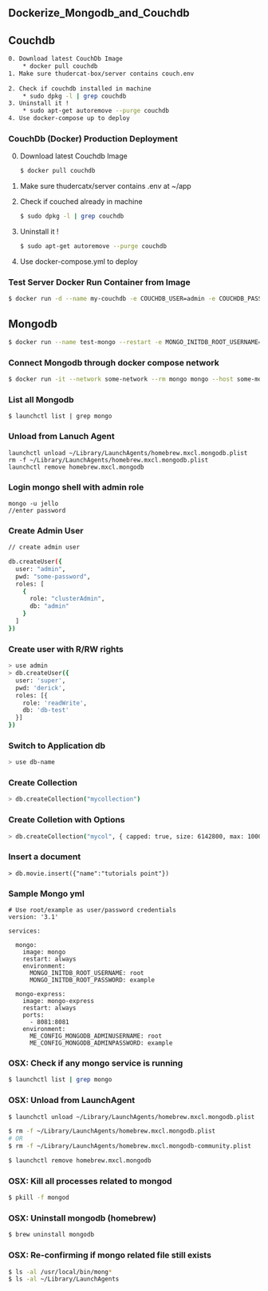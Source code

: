 ## Dockerize_Mongodb_and_Couchdb



## Couchdb

```bash
0. Download latest CouchDb Image
    * docker pull couchdb
1. Make sure thudercat-box/server contains couch.env
    
2. Check if couchdb installed in machine
    * sudo dpkg -l | grep couchdb
3. Uninstall it !
    * sudo apt-get autoremove --purge couchdb
4. Use docker-compose up to deploy
```

### CouchDb (Docker) Production Deployment

0. Download latest Couchdb Image

   ```bash
   $ docker pull couchdb
   ```

1. Make sure thudercatx/server contains .env at ~/app

2. Check if couched already in machine

   ```bash
   $ sudo dpkg -l | grep couchdb
   ```

3. Uninstall it !

   ```bash
   $ sudo apt-get autoremove --purge couchdb
   ```

4. Use docker-compose.yml to deploy

### Test Server Docker Run Container from Image

```bash
$ docker run -d --name my-couchdb -e COUCHDB_USER=admin -e COUCHDB_PASSWORD=password -p 5984:5984 couchdb:latest
```

## Mongodb

```bash
$ docker run --name test-mongo --restart -e MONGO_INITDB_ROOT_USERNAME=jello -e MONGO_INITDB_ROOT_PASSWORD=world -e MONGO_INITDB_DATABASE=testdb -d -p 27017:27017 mongo:latest --auth
```

### Connect Mongodb through docker compose network

```bash
$ docker run -it --network some-network --rm mongo mongo --host some-mongo test
```

### List all Mongodb

```
$ launchctl list | grep mongo
```

### Unload from Lanuch Agent

```
launchctl unload ~/Library/LaunchAgents/homebrew.mxcl.mongodb.plist
rm -f ~/Library/LaunchAgents/homebrew.mxcl.mongodb.plist
launchctl remove homebrew.mxcl.mongodb
```







### Login mongo shell with admin role 

```
mongo -u jello
//enter password
```

### Create Admin User

```bash
// create admin user

db.createUser({
  user: "admin",
  pwd: "some-password",
  roles: [
    {
      role: "clusterAdmin",
      db: "admin"
    }
  ]
})
```

### Create user with R/RW rights 

```bash
> use admin
> db.createUser({
  user: 'super',
  pwd: 'derick',
  roles: [{
    role: 'readWrite',
    db: 'db-test'
  }]
})
```

### Switch to Application db

```bash
> use db-name
```

### Create Collection

```bash
> db.createCollection("mycollection")
```

### Create Colletion with Options

```bash
> db.createCollection("mycol", { capped: true, size: 6142800, max: 10000 } )
```

### Insert a document

```
> db.movie.insert({"name":"tutorials point"})
```





### Sample Mongo yml

```
# Use root/example as user/password credentials
version: '3.1'

services:

  mongo:
    image: mongo
    restart: always
    environment:
      MONGO_INITDB_ROOT_USERNAME: root
      MONGO_INITDB_ROOT_PASSWORD: example

  mongo-express:
    image: mongo-express
    restart: always
    ports:
      - 8081:8081
    environment:
      ME_CONFIG_MONGODB_ADMINUSERNAME: root
      ME_CONFIG_MONGODB_ADMINPASSWORD: example
```

### OSX: Check if any mongo service is running

```bash
$ launchctl list | grep mongo	
```

### OSX: Unload from LaunchAgent

```bash
$ launchctl unload ~/Library/LaunchAgents/homebrew.mxcl.mongodb.plist

```

```bash
$ rm -f ~/Library/LaunchAgents/homebrew.mxcl.mongodb.plist
# OR
$ rm -f ~/Library/LaunchAgents/homebrew.mxcl.mongodb-community.plist
```

```bash
$ launchctl remove homebrew.mxcl.mongodb
```

### OSX: Kill all processes related to mongod

```bash
$ pkill -f mongod	
```

### OSX: Uninstall mongodb (homebrew)

```bash
$ brew uninstall mongodb 
```

### OSX: Re-confirming if mongo related file still exists

```bash
$ ls -al /usr/local/bin/mong*
$ ls -al ~/Library/LaunchAgents
```










